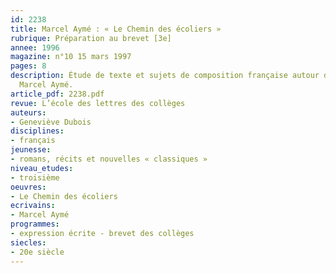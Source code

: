 ```yaml
---
id: 2238
title: Marcel Aymé : « Le Chemin des écoliers »
rubrique: Préparation au brevet [3e]
annee: 1996
magazine: n°10 15 mars 1997
pages: 8
description: Étude de texte et sujets de composition française autour d’un texte de
  Marcel Aymé.
article_pdf: 2238.pdf
revue: L’école des lettres des collèges
auteurs:
- Geneviève Dubois
disciplines:
- français
jeunesse:
- romans, récits et nouvelles « classiques »
niveau_etudes:
- troisième
oeuvres:
- Le Chemin des écoliers
ecrivains:
- Marcel Aymé
programmes:
- expression écrite - brevet des collèges
siecles:
- 20e siècle
---
```

